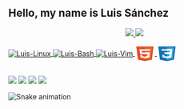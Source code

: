 ## Hello, my name is Luis Sánchez

<div align="center">
  <a href="https://github.com/Luisanchmor">
  <img height="150em" src="https://github-readme-stats.vercel.app/api?username=Luisanchmor&show_icons=true&theme=github_dark&include_all_commits=true&count_private=true"/>
  <img height="150em" src="https://github-readme-stats.vercel.app/api/top-langs/?username=Luisanchmor&layout=compact&langs_count=7&theme=github_dark"/>
</div>
  
  <div style="display: inline_block"><br>
  <img align="center" alt="Luis-Linux" height="30" width="40" src="https://cdn.jsdelivr.net/gh/devicons/devicon/icons/linux/linux-original.svg">
  <img align="center" alt="Luis-Bash" height="30" width="40" src="https://cdn.jsdelivr.net/gh/devicons/devicon/icons/bash/bash-original.svg">
  <img align="center" alt="Luis-Vim" height="30" width="40" src="https://cdn.jsdelivr.net/gh/devicons/devicon/icons/vim/vim-original.svg">    
  <img align="center" alt="Luis-HTML" height="30" width="40" src="https://raw.githubusercontent.com/devicons/devicon/master/icons/html5/html5-original.svg">
  <img align="center" alt="Luis-CSS" height="30" width="40" src="https://raw.githubusercontent.com/devicons/devicon/master/icons/css3/css3-original.svg">
 <!-- <img align="center" alt="Luis-Js" height="30" width="40" src="https://raw.githubusercontent.com/devicons/devicon/master/icons/javascript/javascript-plain.svg">
  <img align="center" alt="Luis-Python" height="30" width="40" src="https://raw.githubusercontent.com/devicons/devicon/master/icons/python/python-original.svg">
  <img align="center" alt="Luis-Git" height="30" width="40" src="https://cdn.jsdelivr.net/gh/devicons/devicon/icons/git/git-original.svg">
  <img align="center" alt="Luis-Redhat" height="30" width="40" src="https://cdn.jsdelivr.net/gh/devicons/devicon/icons/redhat/redhat-original.svg">
-->

  ##
    
<div> 
<a href="https://stackoverflow.com/users/16662443/luis-s%c3%a1nchez" target="_blank"><img src="https://img.shields.io/badge/Stack_Overflow-FE7A16?style=for-the-badge&logo=stack-overflow&logoColor=white" target="_blank"></a>
<a href="https://twitter.com/luisunixverse" target="_blank"><img src="https://img.shields.io/badge/Twitter-1DA1F2?style=for-the-badge&logo=twitter&logoColor=white" target="_blank"></a> 
<a href = "mailto:sanchez.unix@gmail.com"><img src="https://img.shields.io/badge/-Gmail-%23333?style=for-the-badge&logo=gmail&logoColor=white" target="_blank"></a>
<a href="#" target="_blank"><img src="https://img.shields.io/badge/YouTube-FF0000?style=for-the-badge&logo=youtube&logoColor=white" target="_blank"></a>  
</div>
    
   ![Snake animation](https://github.com/Luisanchmor/Luisanchmor/blob/output/github-contribution-grid-snake.svg)

  
<!---
- 👋 Hi, I’m @Luisanchmor
- 👀 I’m interested in three L's of my Life: Languages, Law and Linux.
- 🌱 I’m currently learning Javascript
- 💞️ I’m looking to collaborate on ...
- 📫 How to reach me ...
--->

<!---
Luisanchmor/Luisanchmor is a ✨ special ✨ repository because its `README.md` (this file) appears on your GitHub profile.
You can click the Preview link to take a look at your changes.
--->
